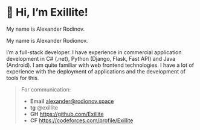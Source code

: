 # 👋 Hi, I’m Exillite!
My name is Alexander Rodinov.

My name is Alexander Rodionov.

I’m a full-stack developer.
I have experience in commercial application development in C# (.net), Python (Django, Flask, Fast API) and Java (Android).
I am quite familiar with web frontend technologies.
I have a lot of experience with the deployment of applications and the development of tools for this.


>   For communication:
> * **Email** alexander@rodionov.space
> * **tg** @exillite
> * **GH** https://github.com/Exillite
> * **CF** https://codeforces.com/profile/Exillite
